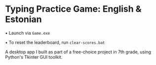 # Typing Practice Game: English & Estonian

• Launch via `Game.exe`

• To reset the leaderboard, run `clear-scores.bat`


A desktop app I built as part of a free-choice project in 7th grade, using Python's Tkinter GUI toolkit.
